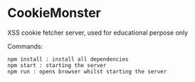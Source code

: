 # CookieMonster
XSS cookie fetcher server, used for educational perpose only

Commands:

    npm install : install all dependencies
    npm start : starting the server
    npm run : opens browser whilst starting the server

